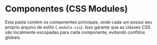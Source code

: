 # Componentes (CSS Modules)

Esta pasta contém os componentes principais, onde cada um possui seu próprio arquivo de estilo (`.module.css`). Isso garante que as classes CSS são localmente escopadas para cada componente, evitando conflitos globais.